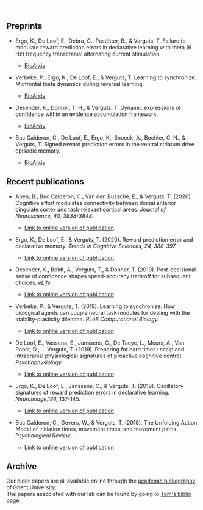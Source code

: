 <font color='white'>filler text</font>

## Preprints
- Ergo, K., De Loof, E., Debra, G., Pastötter, B., & Verguts, T. Failure to modulate reward prediction errors in declarative learning with theta (6 Hz) frequency transcranial alternating current stimulation
    - [BioArxiv](https://www.biorxiv.org/content/10.1101/2020.08.05.237529v1)
    
- Verbeke, P., Ergo, K., De Loof, E., & Verguts, T. Learning to synchronize: Midfrontal theta dynamics during reversal learning.
    - [BioArxiv](https://www.biorxiv.org/content/10.1101/2020.06.01.127175v1)

- Desender, K., Donner, T. H., & Verguts, T. Dynamic expressions of confidence within an evidence accumulation framework.
    - [BioArxiv](https://www.biorxiv.org/content/10.1101/2020.02.18.953778v2)
    
- Buc Calderon, C., De Loof, E., Ergo, K., Snoeck, A., Boehler, C. N., & Verguts, T. Signed reward prediction errors in the ventral striatum drive episodic memory.
    - [BioArxiv](https://www.biorxiv.org/content/10.1101/2020.01.03.893578v1)


## Recent publications
- Aben, B., Buc Calderon, C., Van den Bussche, E., & Verguts, T. (2020). Cognitive effort modulates connectivity between dorsal anterior cingulate cortex and task-relevant cortical areas. _Journal of Neuroscience, 40, 3838-3848._
    - [Link to online version of publication](https://doi.org/10.1523/JNEUROSCI.2948-19.2020)

- Ergo, K., De Loof, E., & Verguts, T. (2020). Reward prediction error and declarative memory. _Trends in Cognitive Sciences, 24, 388-397._
    - [Link to online version of publication](https://doi.org/10.1016/j.tics.2020.02.009)

- Desender, K., Boldt, A., Verguts, T., & Donner, T. (2019). Post-decisional sense of confidence shapes speed-accuracy tradeoff for subsequent choices. _eLife._
    - [Link to online version of publication](https://kobedesender.files.wordpress.com/2019/08/elife-43499-v2.pdf)

- Verbeke, P., & Verguts, T. (2019). Learning to synchronize: How biological agents can couple neural task modules for dealing with the stability-plasticity dilemma. _PLoS Computational Biology._
    - [Link to online version of publication](https://journals.plos.org/ploscompbiol/article?id=10.1371/journal.pcbi.1006604)

- De Loof, E., Vassena, E., Janssens, C., De Taeye, L., Meurs, A., Van Roost, D., … Verguts, T. (2019). Preparing for hard times : scalp and intracranial physiological signatures of proactive cognitive control. _Psychophysiology._
     - [Link to online version of publication](https://onlinelibrary.wiley.com/doi/full/10.1111/psyp.13417)
     
- Ergo, K., De Loof, E., Janssens, C., & Verguts, T. (2019). Oscillatory signatures of reward prediction errors in declarative learning. _NeuroImage,186,_ 137-145.
    - [Link to online version of publication](https://www.sciencedirect.com/science/article/abs/pii/S1053811918320676)


- Buc Calderon, C., Gevers, W., & Verguts, T. (2018). The Unfolding Action Model of initiation times, movement times, and movement paths. _Psychological Review._
    - [Link to online version of publication](https://biblio.ugent.be/publication/8577798)


## Archive

Our older papers are all available online through the [academic bibliography](https://biblio.ugent.be/) of Ghent University.   
The papers associated with our lab can be found by going to [Tom's biblio page](https://biblio.ugent.be/publication?q=%22verguts+tom%22).

